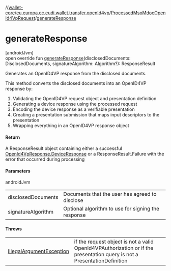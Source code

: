//[wallet-core](../../../index.md)/[eu.europa.ec.eudi.wallet.transfer.openId4vp](../index.md)/[ProcessedMsoMdocOpenId4VpRequest](index.md)/[generateResponse](generate-response.md)

# generateResponse

[androidJvm]\
open override fun [generateResponse](generate-response.md)(disclosedDocuments: DisclosedDocuments, signatureAlgorithm: Algorithm?): ResponseResult

Generates an OpenID4VP response from the disclosed documents.

This method converts the disclosed documents into an OpenID4VP response by:

1. 
   Validating the OpenID4VP request object and presentation definition
2. 
   Generating a device response using the processed request
3. 
   Encoding the device response as a verifiable presentation
4. 
   Creating a presentation submission that maps input descriptors to the presentation
5. 
   Wrapping everything in an OpenID4VP response object

#### Return

A ResponseResult object containing either a successful [OpenId4VpResponse.DeviceResponse](../-open-id4-vp-response/-device-response/index.md)     or a ResponseResult.Failure with the error that occurred during processing

#### Parameters

androidJvm

| | |
|---|---|
| disclosedDocuments | Documents that the user has agreed to disclose |
| signatureAlgorithm | Optional algorithm to use for signing the response |

#### Throws

| | |
|---|---|
| [IllegalArgumentException](https://developer.android.com/reference/kotlin/java/lang/IllegalArgumentException.html) | if the request object is not a valid OpenId4VPAuthorization     or if the presentation query is not a PresentationDefinition |
